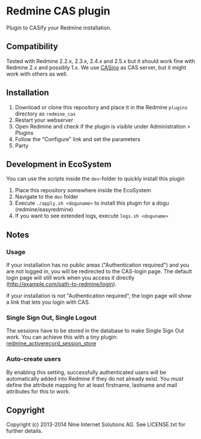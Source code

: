 # Redmine CAS plugin

Plugin to CASify your Redmine installation.

## Compatibility

Tested with Redmine 2.2.x, 2.3.x, 2.4.x and 2.5.x but it should work fine with Redmine 2.x and possibly 1.x.
We use [CASino](http://casino.rbcas.com) as CAS server, but it might work with others as well.

## Installation

1. Download or clone this repository and place it in the Redmine `plugins` directory as `redmine_cas`
2. Restart your webserver
3. Open Redmine and check if the plugin is visible under Administration > Plugins
4. Follow the "Configure" link and set the parameters
5. Party

## Development in EcoSystem
You can use the scripts inside the `dev`-folder to quickly install this plugin 

1. Place this repository somewhere inside the EcoSystem
2. Navigate to the `dev` folder   
3. Execute `./apply.sh <doguname>` to install this plugin for a dogu (redmine/easyredmine)
4. If you want to see extended logs, execute `logs.sh <doguname>` 

## Notes

### Usage

If your installation has no public areas ("Authentication required") and you are not logged in, you will be
redirected to the CAS-login page.  The default login page will still work when you access it directly 
(http://example.com/path-to-redmine/login).

If your installation is not "Authentication required", the login page will show a link that lets you login
with CAS.

### Single Sign Out, Single Logout

The sessions have to be stored in the database to make Single Sign Out work.
You can achieve this with a tiny plugin: [redmine_activerecord_session_store](https://github.com/pencil/redmine_activerecord_session_store)

### Auto-create users

By enabling this setting, successfully authenticated users will be automatically added into Redmine if they do not already exist. You *must* define the attribute mapping for at least firstname, lastname and mail attributes for this to work.

## Copyright

Copyright (c) 2013-2014 Nine Internet Solutions AG. See LICENSE.txt for further details.
